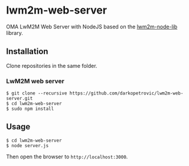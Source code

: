 # lwm2m-web-server

OMA LwM2M Web Server with NodeJS based on the [lwm2m-node-lib](https://github.com/telefonicaid/lwm2m-node-lib) library. 

## Installation

Clone repositories in the same folder.

### LwM2M web server

    $ git clone --recursive https://github.com/darkopetrovic/lwm2m-web-server.git 
    $ cd lwm2m-web-server
    $ sudo npm install

## Usage

    $ cd lwm2m-web-server
    $ node server.js

Then open the browser to `http://localhost:3000`.

